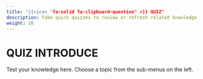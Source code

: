 ```yaml
---
title: "{{<icon "fa-solid fa-clipboard-question" >}} QUIZ"
description: Take quick quizzes to review or refresh related knowledge.
weight: 10 
---
```

# QUIZ INTRODUCE
Test your knowledge here. Choose a topic from the sub-menus on the left.

